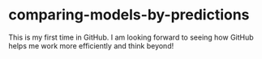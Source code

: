 # comparing-models-by-predictions
This is my first time in GitHub. I am looking forward to seeing how GitHub helps me work more efficiently and think beyond!
